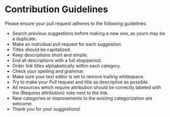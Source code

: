 Contribution Guidelines
=======================

Please ensure your pull request adheres to the following guidelines:

* Search previous suggestions before making a new one, as yours may be a
duplicate.
* Make an individual pull request for each suggestion.
* Titles should be capitalized.
* Keep descriptions short and simple.
* End all descriptions with a full stop/period.
* Order link titles alphabetically within each category.
* Check your spelling and grammar.
* Make sure your text editor is set to remove trailing whitespace.
* Try to make your Pull request and title as descriptive as possible.
* All resources which require attribution should be correctly labeled with the
(Requires attribution) note next to the link.
* New categories or improvements to the existing categorization are welcome.
* Thank you for your suggestions!
